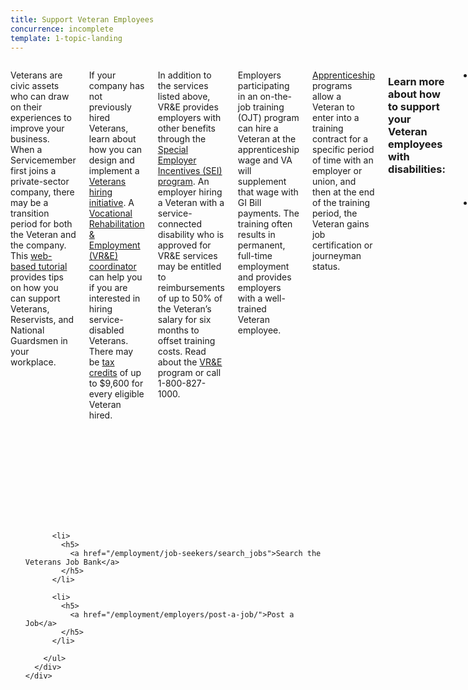 ```yaml
---
title: Support Veteran Employees
concurrence: incomplete
template: 1-topic-landing
---
```


<div class="main" role="main" markdown="0">

<div class="section one" markdown="0">
<div class="primary" markdown="0">
<div class="row" markdown="0">
<div class="small-12 columns" markdown="1">

Veterans are civic assets who can draw on their experiences to improve your business. When a Servicemember first joins a private-sector company, there may be a transition period for both the Veteran and the company. This [web-based tutorial](http://www.va.gov/VETSINWORKPLACE/training/EAP/default.htm) provides tips on how you can support Veterans, Reservists, and National Guardsmen in your workplace.

If your company has not previously hired Veterans, learn about how you can design and implement a [Veterans hiring initiative](http://www.dol.gov/vets/ahaw/index.htm). A [Vocational Rehabilitation & Employment (VR&E) coordinator](http://www.benefits.va.gov/VOCREHAB/docs/EmploymentCoordinators.xls) can help you if you are interested in hiring service-disabled Veterans. There may be [tax credits](https://www.doleta.gov/business/incentives/opptax/) of up to $9,600 for every eligible Veteran hired.

In addition to the services listed above, VR&E provides employers with other benefits through the [Special Employer Incentives (SEI) program](http://benefits.va.gov/vow/docs/SEIFlyerFinal.pdf). An employer hiring a Veteran with a service-connected disability who is approved for VR&E services may be entitled to reimbursements of up to 50% of the Veteran’s salary for six months to offset training costs. Read about the [VR&E](/_dummy-placeholder.html) program or call 1-800-827-1000.

Employers participating in an on-the-job training (OJT) program can hire a Veteran at the apprenticeship wage and VA will supplement that wage with GI Bill payments. The training often results in permanent, full-time employment and provides employers with a well-trained Veteran employee.  

[Apprenticeship](/employment/employers/apprenticeship/) programs allow a Veteran to enter into a training contract for a specific period of time with an employer or union, and then at the end of the training period, the Veteran gains job certification or journeyman status.

### Learn more about how to support your Veteran employees with disabilities:
- Some Veterans may have disabilities that were acquired or aggravated during their military service; these are called service-related or [service-connected disabilities](/disability-benefits/conditions/service-connected/).
- [Understanding Your Employment Rights Under the Americans with Disabilities Act (ADA): A Guide for Veterans](http://www.eeoc.gov/eeoc/publications/ada_veterans.cfm) briefly explains how protections for Veterans with service-connected disabilities differ under USERRA and the ADA. It also describes how the ADA, in particular, applies to recruiting, hiring, and accommodating Veterans with service-connected disabilities.


</div>
</div>
</div>


<div class="navigation">
  <div class="row">
    <div class="small-12 columns">
        <ul class="small-block-grid-1 medium-block-grid-3 cards small">

          <li>
            <h5>
              <a href="/employment/job-seekers/search_jobs">Search the Veterans Job Bank</a>
            </h5>  
          </li>  

          <li>
            <h5>
              <a href="/employment/employers/post-a-job/">Post a Job</a>
            </h5>  
          </li>  

        </ul>
      </div>
    </div>
  </div>  
</div>

</div>

